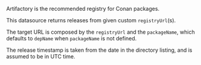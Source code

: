 Artifactory is the recommended registry for Conan packages.

This datasource returns releases from given custom `registryUrl`(s).

The target URL is composed by the `registryUrl` and the `packageName`, which defaults to `depName` when `packageName` is not defined.

The release timestamp is taken from the date in the directory listing, and is assumed to be in UTC time.
